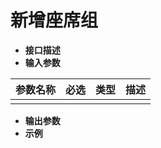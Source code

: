 # 新增座席组

* **接口描述**
* **输入参数**

| 参数名称 | 必选 | 类型 | 描述 |
| :--- | :--- | :--- | :--- |
|  |  |  |  |

* **输出参数**
* **示例**

